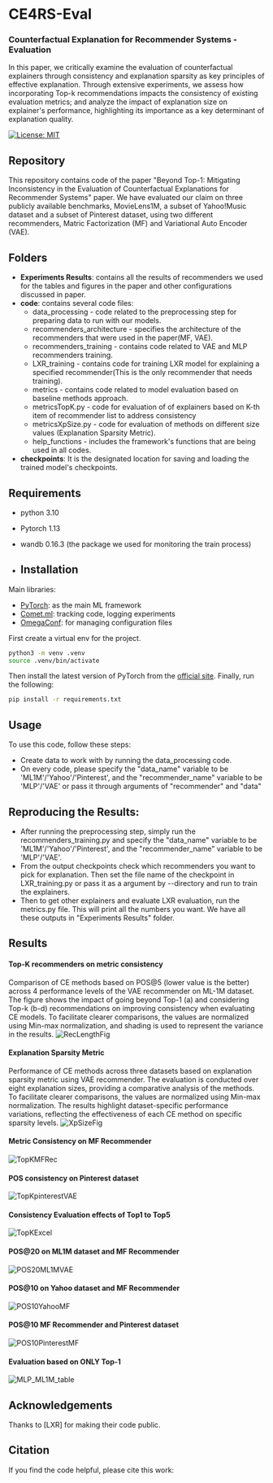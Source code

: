 # CE4RS-Eval
### Counterfactual Explanation for Recommender Systems - Evaluation 
In this paper, we critically examine the evaluation of counterfactual explainers through consistency and explanation sparsity as key principles of effective explanation.
Through extensive experiments, we assess how incorporating Top-k recommendations impacts the consistency of existing evaluation metrics; and analyze the impact of explanation size on explainer's performance, highlighting its importance as a key determinant of explanation quality.

[![License: MIT](https://img.shields.io/badge/License-MIT-yellow.svg)](https://opensource.org/licenses/MIT)
## Repository

This repository contains code of the paper "Beyond Top-1: Mitigating Inconsistency in the Evaluation of Counterfactual Explanations for Recommender Systems" paper. We have evaluated our claim on three publicly available benchmarks, MovieLens1M, a subset of Yahoo!Music dataset and a subset of Pinterest dataset, using two different recommenders, Matric Factorization (MF) and Variational Auto Encoder (VAE). 

## Folders

* **Experiments Results**: contains all the results of recommenders we used for the tables and figures in the paper and other configurations discussed in paper.
* **code**: contains several code files:
  - data_processing - code related to the preprocessing step for preparing data to run with our models.
  - recommenders_architecture - specifies the architecture of the recommenders that were used in the paper(MF, VAE).
  - recommenders_training - contains code related to VAE and MLP recommenders training.
  - LXR_training - contains code for training LXR model for explaining a specified recommender(This is the only recommender that needs training).
  - metrics - contains code related to model evaluation based on baseline methods approach.
  - metricsTopK.py - code for evaluation of of explainers based on K-th item of recommender list to address consistency
  - metricsXpSize.py - code for evaluation of methods on different size values (Explanation Sparsity Metric). 
  - help_functions - includes the framework's functions that are being used in all codes.
* **checkpoints**: It is the designated location for saving and loading the trained model's checkpoints.
  
## Requirements

* python 3.10
* Pytorch 1.13
* wandb 0.16.3 (the package we used for monitoring the train process)

* ## Installation
Main libraries:
* [PyTorch](https://www.pytorch.org/): as the main ML framework
* [Comet.ml](https://www.comet.ml): tracking code, logging experiments
* [OmegaConf](https://omegaconf.readthedocs.io/en/latest/): for managing configuration files

First create a virtual env for the project. 
```bash
python3 -m venv .venv
source .venv/bin/activate
```

Then install the latest version of PyTorch from the [official site](https://www.pytorch.org/). Finally, run the following:
```bash
pip install -r requirements.txt
```

## Usage

To use this code, follow these steps:
+ Create data to work with by running the data_processing code.
+ On every code, please specify the "data_name" variable to be 'ML1M'/'Yahoo'/'Pinterest', and the "recommender_name" variable to be 'MLP'/'VAE' or pass it through arguments of "recommender" and "data"

## Reproducing the Results:
+ After running the preprocessing step, simply run the recommenders_training.py and specify the "data_name" variable to be 'ML1M'/'Yahoo'/'Pinterest', and the "recommender_name" variable to be 'MLP'/'VAE'.
+ From the output checkpoints check which recommenders you want to pick for explanation. Then set the file name of the checkpoint in LXR_training.py or pass it as a argument by --directory and run to train the explainers. 
+ Then to get other explainers and evaluate LXR evaluation, run the metrics.py file. This will print all the numbers you want. We have all these outputs in "Experiments Results" folder.

## Results

#### Top-K recommenders on metric consistency
Comparison of CE methods based on POS@5 (lower value is the better) across 4 performance levels of the VAE recommender on ML-1M dataset. The figure shows the impact of going beyond Top-1 (a) and considering Top-k (b-d) recommendations on improving consistency when evaluating CE models. To facilitate clearer comparisons, the values are normalized using Min-max normalization, and shading is used to represent the variance in the results.
![RecLengthFig](https://github.com/dbis-uibk/CE4RS-Eval/blob/main/Results/Figures/TopK.png)

#### Explanation Sparsity Metric
Performance of CE methods across three datasets based on explanation sparsity metric using VAE recommender. The evaluation is conducted over eight explanation sizes, providing a comparative analysis of the methods. To facilitate clearer comparisons, the values are normalized using Min-max normalization. The results highlight dataset-specific performance variations, reflecting the effectiveness of each CE method on specific sparsity levels.
![XpSizeFig](https://github.com/dbis-uibk/CE4RS-Eval/blob/main/Results/Figures/xpSize.png)

#### Metric Consistency on MF Recommender
![TopKMFRec](https://github.com/dbis-uibk/CE4RS-Eval/blob/main/Results/Figures/TopkMF.png)

#### POS consistency on Pinterest dataset
![TopKpinterestVAE](https://github.com/dbis-uibk/CE4RS-Eval/blob/main/Results/Figures/TopkVAEPinterest.png)

#### Consistency Evaluation effects of Top1 to Top5 
![TopKExcel](https://github.com/dbis-uibk/CE4RS-Eval/blob/main/Results/Figures/TopKinExcel.png)

#### POS@20 on ML1M dataset and MF Recommender
![POS20ML1MVAE](https://github.com/dbis-uibk/CE4RS-Eval/blob/main/Results/Figures/pos20ML1MVAE.png)

#### POS@10 on Yahoo dataset and  MF Recommender
![POS10YahooMF](https://github.com/dbis-uibk/CE4RS-Eval/blob/main/Results/Figures/POSYahooMF.png)

#### POS@10 MF Recommender and  Pinterest dataset
![POS10PinterestMF](https://github.com/dbis-uibk/CE4RS-Eval/blob/main/Results/Figures/POS@10MFPinterest.png)

#### Evaluation based on ONLY Top-1
![MLP_ML1M_table](https://github.com/dbis-uibk/CFX-Metric/blob/main/Experiments%20Result/img/MLP%20ML-1M.png)


## Acknowledgements
Thanks to [LXR] for making their code public.

## Citation
If you find the code helpful, please cite this work:
```

```

